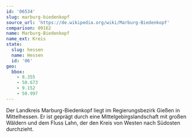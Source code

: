 ```yaml
---
id: '06534'
slug: marburg-biedenkopf
source_url: 'https://de.wikipedia.org/wiki/Marburg-Biedenkopf'
comparison: 09162
name: Marburg-Biedenkopf
name_ext: Kreis
state:
  slug: hessen
  name: Hessen
  id: '06'
geo:
  bbox:
    - 8.355
    - 50.673
    - 9.152
    - 50.997
---
```


Der Landkreis Marburg-Biedenkopf liegt im Regierungsbezirk Gießen in Mittelhessen. Er ist geprägt durch eine Mittelgebirgslandschaft mit großen Wäldern und dem Fluss Lahn, der den Kreis von Westen nach Südosten durchzieht.

